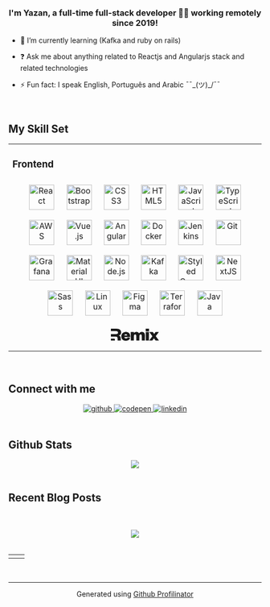 ### <div align="center">I'm Yazan, a full-time full-stack developer 👨‍💻 working remotely since 2019!</div>  
  

- 🌱 I’m currently learning (Kafka and ruby on rails)  
  

- ❓ Ask me about anything related to Reactjs and Angularjs stack and related technologies  
  

- ⚡ Fun fact: I speak English, Português and Arabic    ¯¯\_(ツ)_/¯¯
  

<br/>  


## My Skill Set  
<table><tr><td valign="top" width="33%">



### Frontend  
<div align="center">  
<a href="https://reactjs.org/" target="_blank"><img style="margin: 10px" src="https://profilinator.rishav.dev/skills-assets/react-original-wordmark.svg" alt="React" height="50" /></a>  
<a href="https://getbootstrap.com/docs/3.4/javascript/" target="_blank"><img style="margin: 10px" src="https://profilinator.rishav.dev/skills-assets/bootstrap-plain.svg" alt="Bootstrap" height="50" /></a>  
<a href="https://www.w3schools.com/css/" target="_blank"><img style="margin: 10px" src="https://profilinator.rishav.dev/skills-assets/css3-original-wordmark.svg" alt="CSS3" height="50" /></a>  
<a href="https://en.wikipedia.org/wiki/HTML5" target="_blank"><img style="margin: 10px" src="https://profilinator.rishav.dev/skills-assets/html5-original-wordmark.svg" alt="HTML5" height="50" /></a>  
<a href="https://www.javascript.com/" target="_blank"><img style="margin: 10px" src="https://profilinator.rishav.dev/skills-assets/javascript-original.svg" alt="JavaScript" height="50" /></a>  
<a href="https://www.typescriptlang.org/" target="_blank"><img style="margin: 10px" src="https://profilinator.rishav.dev/skills-assets/typescript-original.svg" alt="TypeScript" height="50" /></a>  
<a href="https://aws.amazon.com/" target="_blank"><img style="margin: 10px" src="https://profilinator.rishav.dev/skills-assets/amazonwebservices-original-wordmark.svg" alt="AWS" height="50" /></a>  
<a href="https://vuejs.org/" target="_blank"><img style="margin: 10px" src="https://profilinator.rishav.dev/skills-assets/vuejs-original-wordmark.svg" alt="Vue.js" height="50" /></a>  
<a href="https://angular.io/" target="_blank"><img style="margin: 10px" src="https://profilinator.rishav.dev/skills-assets/angularjs-original.svg" alt="Angular" height="50" /></a>  
<a href="https://www.docker.com/" target="_blank"><img style="margin: 10px" src="https://profilinator.rishav.dev/skills-assets/docker-original-wordmark.svg" alt="Docker" height="50" /></a>  
<a href="https://www.jenkins.io/" target="_blank"><img style="margin: 10px" src="https://profilinator.rishav.dev/skills-assets/jenkins-icon.svg" alt="Jenkins" height="50" /></a>  
<a href="https://github.com/" target="_blank"><img style="margin: 10px" src="https://profilinator.rishav.dev/skills-assets/git-scm-icon.svg" alt="Git" height="50" /></a>  
<a href="https://grafana.com/" target="_blank"><img style="margin: 10px" src="https://profilinator.rishav.dev/skills-assets/grafana.png" alt="Grafana" height="50" /></a>  
<a href="https://mui.com/" target="_blank"><img style="margin: 10px" src="https://profilinator.rishav.dev/skills-assets/mui.png" alt="Material UI" height="50" /></a>  
<a href="https://nodejs.org/" target="_blank"><img style="margin: 10px" src="https://profilinator.rishav.dev/skills-assets/nodejs-original-wordmark.svg" alt="Node.js" height="50" /></a>  
<a href="https://kafka.apache.org/" target="_blank"><img style="margin: 10px" src="https://profilinator.rishav.dev/skills-assets/apache_kafka-icon.svg" alt="Kafka" height="50" /></a>  
<a href="https://styled-components.com/" target="_blank"><img style="margin: 10px" src="https://profilinator.rishav.dev/skills-assets/styled-components.png" alt="Styled Components" height="50" /></a>  
<a href="https://nextjs.org/" target="_blank"><img style="margin: 10px" src="https://profilinator.rishav.dev/skills-assets/nextjs.png" alt="NextJS" height="50" /></a>  
<a href="https://sass-lang.com/" target="_blank"><img style="margin: 10px" src="https://profilinator.rishav.dev/skills-assets/sass-original.svg" alt="Sass" height="50" /></a>  
<a href="https://www.linux.org/" target="_blank"><img style="margin: 10px" src="https://profilinator.rishav.dev/skills-assets/linux-original.svg" alt="Linux" height="50" /></a>  
<a href="https://www.figma.com/" target="_blank"><img style="margin: 10px" src="https://profilinator.rishav.dev/skills-assets/figma-icon.svg" alt="Figma" height="50" /></a>  
<a href="https://www.terraform.io/" target="_blank"><img style="margin: 10px" src="https://profilinator.rishav.dev/skills-assets/terraformio-icon.svg" alt="Terraform" height="50" /></a>  
<a href="https://www.java.com/" target="_blank"><img style="margin: 10px" src="https://profilinator.rishav.dev/skills-assets/java-original-wordmark.svg" alt="Java" height="50" /></a>  

<a href="https://remix.run" target="_blank"><svg x-comp="Wordmark" height="24" viewBox="0 0 659 165" fill="none" xmlns="http://www.w3.org/2000/svg" aria-hidden="true"><title>Remix Logo</title><path fill-rule="evenodd" clip-rule="evenodd" d="M133.85 124.16C135.3 142.762 135.3 151.482 135.3 161H92.2283C92.2283 158.927 92.2653 157.03 92.3028 155.107C92.4195 149.128 92.5411 142.894 91.5717 130.304C90.2905 111.872 82.3473 107.776 67.7419 107.776H54.8021H0V74.24H69.7918C88.2407 74.24 97.4651 68.632 97.4651 53.784C97.4651 40.728 88.2407 32.816 69.7918 32.816H0V0H77.4788C119.245 0 140 19.712 140 51.2C140 74.752 125.395 90.112 105.665 92.672C122.32 96 132.057 105.472 133.85 124.16Z" fill="currentColor"></path><path d="M0 161V136H45.5416C53.1486 136 54.8003 141.638 54.8003 145V161H0Z" fill="currentColor"></path><path d="M654.54 47.1035H611.788L592.332 74.2395L573.388 47.1035H527.564L568.78 103.168L523.98 161.28H566.732L589.516 130.304L612.3 161.28H658.124L613.068 101.376L654.54 47.1035Z" fill="url(#paint0_linear)"></path><path d="M654.54 47.1035H611.788L592.332 74.2395L573.388 47.1035H527.564L568.78 103.168L523.98 161.28H566.732L589.516 130.304L612.3 161.28H658.124L613.068 101.376L654.54 47.1035Z" fill="currentColor"></path><path d="M229.43 120.576C225.59 129.536 218.422 133.376 207.158 133.376C194.614 133.376 184.374 126.72 183.35 112.64H263.478V101.12C263.478 70.1437 243.254 44.0317 205.11 44.0317C169.526 44.0317 142.902 69.8877 142.902 105.984C142.902 142.336 169.014 164.352 205.622 164.352C235.83 164.352 256.822 149.76 262.71 123.648L229.43 120.576ZM183.862 92.6717C185.398 81.9197 191.286 73.7277 204.598 73.7277C216.886 73.7277 223.542 82.4317 224.054 92.6717H183.862Z" fill="url(#paint1_linear)"></path><path d="M229.43 120.576C225.59 129.536 218.422 133.376 207.158 133.376C194.614 133.376 184.374 126.72 183.35 112.64H263.478V101.12C263.478 70.1437 243.254 44.0317 205.11 44.0317C169.526 44.0317 142.902 69.8877 142.902 105.984C142.902 142.336 169.014 164.352 205.622 164.352C235.83 164.352 256.822 149.76 262.71 123.648L229.43 120.576ZM183.862 92.6717C185.398 81.9197 191.286 73.7277 204.598 73.7277C216.886 73.7277 223.542 82.4317 224.054 92.6717H183.862Z" fill="currentColor"></path><path d="M385.256 66.5597C380.392 53.2477 369.896 44.0317 349.672 44.0317C332.52 44.0317 320.232 51.7117 314.088 64.2557V47.1037H272.616V161.28H314.088V105.216C314.088 88.0638 318.952 76.7997 332.52 76.7997C345.064 76.7997 348.136 84.9917 348.136 100.608V161.28H389.608V105.216C389.608 88.0638 394.216 76.7997 408.04 76.7997C420.584 76.7997 423.4 84.9917 423.4 100.608V161.28H464.872V89.5997C464.872 65.7917 455.656 44.0317 424.168 44.0317C404.968 44.0317 391.4 53.7597 385.256 66.5597Z" fill="url(#paint2_linear)"></path><path d="M385.256 66.5597C380.392 53.2477 369.896 44.0317 349.672 44.0317C332.52 44.0317 320.232 51.7117 314.088 64.2557V47.1037H272.616V161.28H314.088V105.216C314.088 88.0638 318.952 76.7997 332.52 76.7997C345.064 76.7997 348.136 84.9917 348.136 100.608V161.28H389.608V105.216C389.608 88.0638 394.216 76.7997 408.04 76.7997C420.584 76.7997 423.4 84.9917 423.4 100.608V161.28H464.872V89.5997C464.872 65.7917 455.656 44.0317 424.168 44.0317C404.968 44.0317 391.4 53.7597 385.256 66.5597Z" fill="currentColor"></path><path d="M478.436 47.104V161.28H519.908V47.104H478.436ZM478.18 36.352H520.164V0H478.18V36.352Z" fill="url(#paint3_linear)"></path><path d="M478.436 47.104V161.28H519.908V47.104H478.436ZM478.18 36.352H520.164V0H478.18V36.352Z" fill="currentColor"></path><defs><linearGradient id="paint0_linear" x1="591.052" y1="47.1035" x2="591.052" y2="161.28" gradientUnits="userSpaceOnUse"><stop stop-color="currentColor"></stop><stop offset="1" stop-color="currentColor" stop-opacity="0"></stop></linearGradient><linearGradient id="paint1_linear" x1="203.19" y1="44.0317" x2="203.19" y2="164.352" gradientUnits="userSpaceOnUse"><stop stop-color="currentColor"></stop><stop offset="1" stop-color="currentColor" stop-opacity="0"></stop></linearGradient><linearGradient id="paint2_linear" x1="368.744" y1="44.0317" x2="368.744" y2="161.28" gradientUnits="userSpaceOnUse"><stop stop-color="currentColor"></stop><stop offset="1" stop-color="currentColor" stop-opacity="0"></stop></linearGradient><linearGradient id="paint3_linear" x1="499.172" y1="0" x2="499.172" y2="161.28" gradientUnits="userSpaceOnUse"><stop stop-color="currentColor"></stop><stop offset="1" stop-color="currentColor" stop-opacity="0"></stop></linearGradient></defs></svg></a>  
  
</div>




</td></tr></table>  

<br/>  


## Connect with me  
<div align="center">
<a href="https://github.com/https://github.com/yazanSuhail" target="_blank">
<img src=https://img.shields.io/badge/github-%2324292e.svg?&style=for-the-badge&logo=github&logoColor=white alt=github style="margin-bottom: 5px;" />
</a>
<a href="https://codepen.com/https://codepen.io/yazan21233" target="_blank">
<img src=https://img.shields.io/badge/codepen-%23131417.svg?&style=for-the-badge&logo=codepen&logoColor=white alt=codepen style="margin-bottom: 5px;" />
</a>
<a href="https://linkedin.com/in/https://www.linkedin.com/in/yazan-alzubi-023603204/" target="_blank">
<img src=https://img.shields.io/badge/linkedin-%231E77B5.svg?&style=for-the-badge&logo=linkedin&logoColor=white alt=linkedin style="margin-bottom: 5px;" />
</a>  
</div>  
  

<br/>  


## Github Stats  
<div align="center"><img src="https://github-readme-stats.vercel.app/api/top-langs/?username=yazanSuhail&hide_border=true&layout=compact" align="center" /></div>  

<br/>  


## Recent Blog Posts  
  

<br/>  

  

<br/>  

<div align="center">
<img src="https://komarev.com/ghpvc/?username=yazanSuhail&&style=flat-square" align="center" />
</div>  
  

<br/>  

<table><tr><td valign="top" width="50%">



</td><td valign="top" width="50%">



</td></tr></table>
<br />

----
<div align="center">Generated using <a href="https://profilinator.rishav.dev/" target="_blank">Github Profilinator</a></div>
